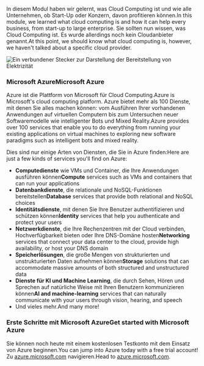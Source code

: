 <span data-ttu-id="e0039-101">In diesem Modul haben wir gelernt, was Cloud Computing ist und wie alle Unternehmen, ob Start-Up oder Konzern, davon profitieren können.</span><span class="sxs-lookup"><span data-stu-id="e0039-101">In this module, we learned what cloud computing is and how it can help every business, from start-up to large enterprise.</span></span> <span data-ttu-id="e0039-102">Sie sollten nun wissen, was Cloud Computing ist. Es wurde allerdings noch kein Cloudanbieter genannt.</span><span class="sxs-lookup"><span data-stu-id="e0039-102">At this point, we should know what cloud computing is, however, we haven't talked about a specific cloud provider.</span></span>

![Ein verbundener Stecker zur Darstellung der Bereitstellung von Elektrizität](../media/7-heading.png)

### <a name="microsoft-azure"></a><span data-ttu-id="e0039-104">Microsoft Azure</span><span class="sxs-lookup"><span data-stu-id="e0039-104">Microsoft Azure</span></span>

<span data-ttu-id="e0039-105">Azure ist die Plattform von Microsoft für Cloud Computing.</span><span class="sxs-lookup"><span data-stu-id="e0039-105">Azure is Microsoft's cloud computing platform.</span></span> <span data-ttu-id="e0039-106">Azure bietet mehr als 100 Dienste, mit denen Sie alles machen können: vom Ausführen Ihrer vorhandenen Anwendungen auf virtuellen Computern bis zum Untersuchen neuer Softwaremodelle wie intelligenter Bots und Mixed Reality.</span><span class="sxs-lookup"><span data-stu-id="e0039-106">Azure provides over 100 services that enable you to do everything from running your existing applications on virtual machines to exploring new software paradigms such as intelligent bots and mixed reality.</span></span>

<span data-ttu-id="e0039-107">Dies sind nur einige Arten von Diensten, die Sie in Azure finden:</span><span class="sxs-lookup"><span data-stu-id="e0039-107">Here are just a few kinds of services you'll find on Azure:</span></span>

- <span data-ttu-id="e0039-108">**Computedienste** wie VMs und Container, die Ihre Anwendungen ausführen können</span><span class="sxs-lookup"><span data-stu-id="e0039-108">**Compute** services such as VMs and containers that can run your applications</span></span>
- <span data-ttu-id="e0039-109">**Datenbankdienste**, die relationale und NoSQL-Funktionen bereitstellen</span><span class="sxs-lookup"><span data-stu-id="e0039-109">**Database** services that provide both relational and NoSQL choices</span></span>
- <span data-ttu-id="e0039-110">**Identitätsdienste**, mit denen Sie Ihre Benutzer authentifizieren und schützen können</span><span class="sxs-lookup"><span data-stu-id="e0039-110">**Identity** services that help you authenticate and protect your users</span></span>
- <span data-ttu-id="e0039-111">**Netzwerkdienste**, die Ihre Rechenzentren mit der Cloud verbinden, Hochverfügbarkeit bieten oder Ihre DNS-Domäne hosten</span><span class="sxs-lookup"><span data-stu-id="e0039-111">**Networking** services that connect your data center to the cloud, provide high availability, or host your DNS domain</span></span>
- <span data-ttu-id="e0039-112">**Speicherlösungen**, die große Mengen von strukturierten und unstrukturierten Daten aufnehmen können</span><span class="sxs-lookup"><span data-stu-id="e0039-112">**Storage** solutions that can accommodate massive amounts of both structured and unstructured data</span></span>
- <span data-ttu-id="e0039-113">**Dienste für KI und Machine Learning**, die durch Sehen, Hören und Sprechen auf natürliche Weise mit Ihren Benutzern kommunizieren können</span><span class="sxs-lookup"><span data-stu-id="e0039-113">**AI and machine-learning** services that can naturally communicate with your users through vision, hearing, and speech</span></span>
- <span data-ttu-id="e0039-114">Und vieles mehr.</span><span class="sxs-lookup"><span data-stu-id="e0039-114">And many more!</span></span>

### <a name="get-started-with-microsoft-azure"></a><span data-ttu-id="e0039-115">Erste Schritte mit Microsoft Azure</span><span class="sxs-lookup"><span data-stu-id="e0039-115">Get started with Microsoft Azure</span></span>

<span data-ttu-id="e0039-116">Sie können noch heute mit einem kostenlosen Testkonto mit dem Einsatz von Azure beginnen.</span><span class="sxs-lookup"><span data-stu-id="e0039-116">You can jump into Azure today with a free trial account!</span></span> <span data-ttu-id="e0039-117">Zu [azure.microsoft.com](https://azure.microsoft.com) navigieren.</span><span class="sxs-lookup"><span data-stu-id="e0039-117">Head to [azure.microsoft.com](https://azure.microsoft.com).</span></span>
